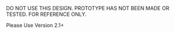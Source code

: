 DO NOT USE THIS DESIGN. PROTOTYPE HAS NOT BEEN MADE OR TESTED. FOR REFERENCE ONLY. 

Please Use Version 2.1+
